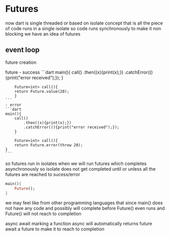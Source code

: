 # Futures

now dart is single threaded or based on isolate concept that is all the piece of code runs in a single isolate so code runs synchronously to make it non blocking we have an idea of futures

## event loop

future creation

future
    - success
    ```dart
    main(){
        call()
            .then((x){print(x);})
            .catchError((){print("error received");});
        }

        Future<int> call(){
        return Future.value(20);
        }
    ```
    - error
    ```dart
    main(){
        call()
            .then((x){print(x);})
            .catchError((){print("error received");});
        }

        Future<int> call(){
        return Future.error(throw 20);
    }
    ```

so futures run in isolates when we will run futures which completes asynchronously so isolate does not get completed until or unless all the futures are reached to sucess/error

```dart
main(){
    Future();
}
```
we may feel like from other programming languages that since main() does not have any code and possibly will complete before Future() even runs and Future() will not reach to completion

async await
marking a function async will automatically returns future  
await a future to make it to reach to completion